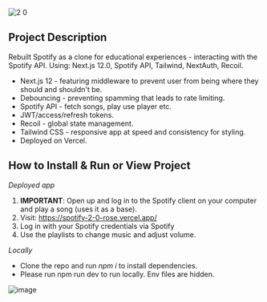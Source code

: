 ![2 0](https://user-images.githubusercontent.com/90621208/150324092-049b2b7f-211b-40c9-916f-0daa67fdb31e.png)

## Project Description

Rebuilt Spotify as a clone for educational experiences - interacting with the Spotify API. Using: Next.js 12.0, Spotify API, Tailwind, NextAuth, Recoil.

- Next.js 12 - featuring middleware to prevent user from being where they should and shouldn't be. 
- Debouncing - preventing spamming that leads to rate limiting.
- Spotify API - fetch songs, play use player etc.
- JWT/access/refresh tokens.
- Recoil - global state management.
- Tailwind CSS - responsive app at speed and consistency for styling.
- Deployed on Vercel.

## How to Install & Run or View Project

*Deployed app*
1. <b>IMPORTANT</b>: Open up and log in to the Spotify client on your computer and play a song (uses it as a base). 
2. Visit: https://spotify-2-0-rose.vercel.app/
3. Log in with your Spotify credentials via Spotify
4. Use the playlists to change music and adjust volume. 

*Locally*
- Clone the repo and run *npm i* to install dependencies.
- Please run npm run dev to run locally. Env files are hidden. 

![image](https://user-images.githubusercontent.com/90621208/150356523-76d169bb-682d-4500-8b33-7e6a35c43e07.png)
